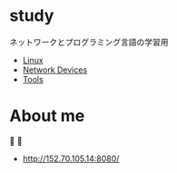 # study
ネットワークとプログラミング言語の学習用

- [Linux](Linux)
- [Network Devices](network-devices)
- [Tools](tools)

# About me
:tomato: :tomato:

- http://152.70.105.14:8080/
